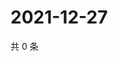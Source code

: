 # 2021-12-27

共 0 条

<!-- BEGIN WEIBO -->
<!-- 最后更新时间 Mon Dec 27 2021 17:02:31 GMT+0800 (China Standard Time) -->

<!-- END WEIBO -->
